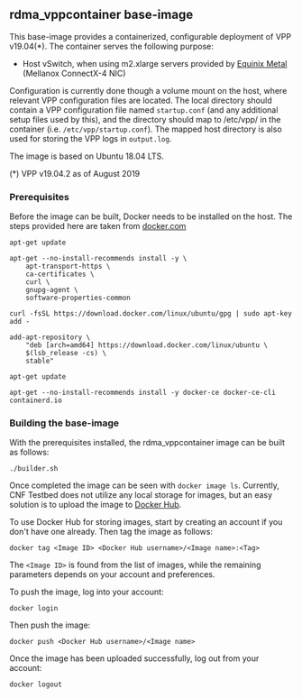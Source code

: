 ## rdma_vppcontainer base-image
This base-image provides a containerized, configurable deployment of VPP v19.04(*). The container serves the following purpose:
* Host vSwitch, when using m2.xlarge servers provided by [Equinix Metal](https://metal.equinix.com/) (Mellanox ConnectX-4 NIC)

Configuration is currently done though a volume mount on the host, where relevant VPP configuration files are located. The local directory should contain a VPP configuration file named `startup.conf` (and any additional setup files used by this), and the directory should map to /etc/vpp/ in the container (i.e. `/etc/vpp/startup.conf`). The mapped host directory is also used for storing the VPP logs in `output.log`.

The image is based on Ubuntu 18.04 LTS.

(*) VPP v19.04.2 as of August 2019

### Prerequisites

Before the image can be built, Docker needs to be installed on the host. The steps provided here are taken from [docker.com](https://docs.docker.com/install/linux/docker-ce/ubuntu/)

```
apt-get update

apt-get --no-install-recommends install -y \
    apt-transport-https \
    ca-certificates \
    curl \
    gnupg-agent \
    software-properties-common

curl -fsSL https://download.docker.com/linux/ubuntu/gpg | sudo apt-key add -

add-apt-repository \
    "deb [arch=amd64] https://download.docker.com/linux/ubuntu \
    $(lsb_release -cs) \
    stable"

apt-get update

apt-get --no-install-recommends install -y docker-ce docker-ce-cli containerd.io
```

### Building the base-image

With the prerequisites installed, the rdma_vppcontainer image can be built as follows:
```
./builder.sh
```

Once completed the image can be seen with `docker image ls`. Currently, CNF Testbed does not utilize any local storage for images, but an easy solution is to upload the image to [Docker Hub](https://hub.docker.com/).

To use Docker Hub for storing images, start by creating an account if you don't have one already. Then tag the image as follows:
```
docker tag <Image ID> <Docker Hub username>/<Image name>:<Tag>
```
The `<Image ID>` is found from the list of images, while the remaining parameters depends on your account and preferences.

To push the image, log into your account:
```
docker login
```

Then push the image:
```
docker push <Docker Hub username>/<Image name>
```

Once the image has been uploaded successfully, log out from your account:
```
docker logout
```
